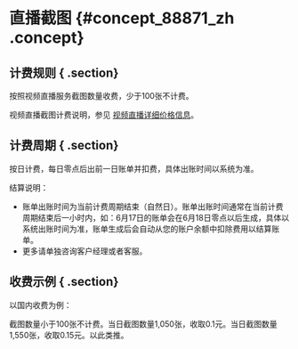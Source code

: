 # 直播截图 {#concept_88871_zh .concept}

## 计费规则 { .section}

按照视频直播服务截图数量收费，少于100张不计费。

视频直播截图计费说明，参见 [视频直播详细价格信息](https://cn.aliyun.com/price/product?spm=5176.7991389.632955.BTN_price.2a1a15474UQ9ld#/live/detail)。

## 计费周期 { .section}

按日计费，每日零点后出前一日账单并扣费，具体出账时间以系统为准。

结算说明：

-   账单出账时间为当前计费周期结束（自然日）。账单出账时间通常在当前计费周期结束后一小时内，如：6月17日的账单会在6月18日零点以后生成，具体以系统出账时间为准，账单生成后会自动从您的账户余额中扣除费用以结算账单。
-   更多请单独咨询客户经理或者客服。

## 收费示例 { .section}

以国内收费为例：

截图数量小于100张不计费。当日截图数量1,050张，收取0.1元。当日截图数量 1,550张，收取0.15元。以此类推。

